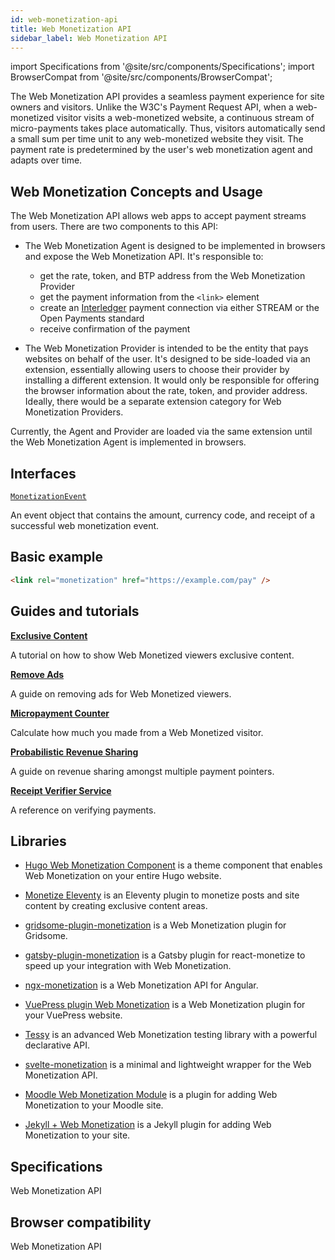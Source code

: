 ```yaml
---
id: web-monetization-api
title: Web Monetization API
sidebar_label: Web Monetization API
---
```


import Specifications from '@site/src/components/Specifications';
import BrowserCompat from '@site/src/components/BrowserCompat';

The Web Monetization API provides a seamless payment experience for site owners and visitors. Unlike the W3C's Payment Request API, when a web-monetized visitor visits a web-monetized website, a continuous stream of micro-payments takes place automatically. Thus, visitors automatically send a small sum per time unit to any web-monetized website they visit. The payment rate is predetermined by the user's web monetization agent and adapts over time.

## Web Monetization Concepts and Usage

The Web Monetization API allows web apps to accept payment streams from users. There are two components to this API:

- The Web Monetization Agent is designed to be implemented in browsers and expose the Web Monetization API. It's responsible to:
  - get the rate, token, and BTP address from the Web Monetization Provider
  - get the payment information from the `<link>` element
  - create an [Interledger](https://interledger.org/) payment connection via either STREAM or the Open Payments standard
  - receive confirmation of the payment

- The Web Monetization Provider is intended to be the entity that pays websites on behalf of the user. It's designed to be side-loaded via an extension, essentially allowing users to choose their provider by installing a different extension. It would only be responsible for offering the browser information about the rate, token, and provider address. Ideally, there would be a separate extension category for Web Monetization Providers. 

Currently, the Agent and Provider are loaded via the same extension until the Web Monetization Agent is implemented in browsers.


## Interfaces

[`MonetizationEvent`](monetization-event.md)

An event object that contains the amount, currency code, and receipt of a successful web monetization event.

## Basic example

```html
<link rel="monetization" href="https://example.com/pay" />
```

## Guides and tutorials

[**Exclusive Content**](exclusive-content.md)

A tutorial on how to show Web Monetized viewers exclusive content.

[**Remove Ads**](remove-ads.md)

A guide on removing ads for Web Monetized viewers.

[**Micropayment Counter**](counter.md)

Calculate how much you made from a Web Monetized visitor.

[**Probabilistic Revenue Sharing**](probabilistic-rev-sharing.md)

A guide on revenue sharing amongst multiple payment pointers.

[**Receipt Verifier Service**](receipt-verifier.md)

A reference on verifying payments.

## Libraries

- [Hugo Web Monetization Component](https://github.com/sabineschaller/hugo-webmonetization-component) is a theme component that enables Web Monetization on your entire Hugo website.

- [Monetize Eleventy](https://github.com/DanCanetti/eleventy-plugin-monetization) is an Eleventy plugin to monetize posts and site content by creating exclusive content areas.

- [gridsome-plugin-monetization](https://github.com/Sergix/gridsome-plugin-monetization) is a Web Monetization plugin for Gridsome.

- [gatsby-plugin-monetization](https://github.com/mrmuhammadali/gatsby-plugin-monetization) is a Gatsby plugin for react-monetize to speed up your integration with Web Monetization.

- [ngx-monetization](https://github.com/CDDelta/ngx-monetization) is a Web Monetization API for Angular.

- [VuePress plugin Web Monetization](https://github.com/spekulatius/vuepress-plugin-web-monetization) is a Web Monetization plugin for your VuePress website.

- [Tessy](https://github.com/VladimirMikulic/tessy) is an advanced Web Monetization testing library with a powerful declarative API.

- [svelte-monetization](https://github.com/wobsoriano/svelte-monetization) is a minimal and lightweight wrapper for the Web Monetization API.

- [Moodle Web Monetization Module](https://github.com/andrewhancox/moodle-local_webmonetization) is a plugin for adding Web Monetization to your Moodle site.

- [Jekyll + Web Monetization](https://github.com/philnash/jekyll-web_monetization) is a Jekyll plugin for adding Web Monetization to your site.

## Specifications

<Specifications>Web Monetization API</Specifications>

## Browser compatibility

<BrowserCompat data="webmonetization.json">Web Monetization API</BrowserCompat>
